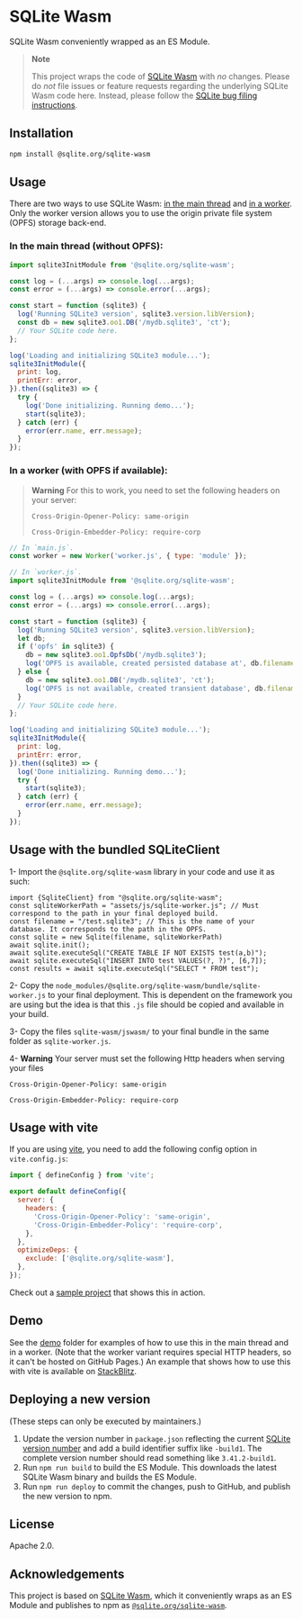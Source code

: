 # SQLite Wasm

SQLite Wasm conveniently wrapped as an ES Module.

> **Note**
>
> This project wraps the code of
> [SQLite Wasm](https://sqlite.org/wasm/doc/trunk/index.md) with _no_ changes.
> Please do _not_ file issues or feature requests regarding the underlying
> SQLite Wasm code here. Instead, please follow the
> [SQLite bug filing instructions](https://www.sqlite.org/src/wiki?name=Bug+Reports).

## Installation

```bash
npm install @sqlite.org/sqlite-wasm
```

## Usage

There are two ways to use SQLite Wasm:
[in the main thread](#in-the-main-thread-without-opfs) and
[in a worker](#in-a-worker-with-opfs-if-available). Only the worker version
allows you to use the origin private file system (OPFS) storage back-end.

### In the main thread (without OPFS):

```js
import sqlite3InitModule from '@sqlite.org/sqlite-wasm';

const log = (...args) => console.log(...args);
const error = (...args) => console.error(...args);

const start = function (sqlite3) {
  log('Running SQLite3 version', sqlite3.version.libVersion);
  const db = new sqlite3.oo1.DB('/mydb.sqlite3', 'ct');
  // Your SQLite code here.
};

log('Loading and initializing SQLite3 module...');
sqlite3InitModule({
  print: log,
  printErr: error,
}).then((sqlite3) => {
  try {
    log('Done initializing. Running demo...');
    start(sqlite3);
  } catch (err) {
    error(err.name, err.message);
  }
});
```

### In a worker (with OPFS if available):

> **Warning** For this to work, you need to set the following headers on your
> server:
>
> `Cross-Origin-Opener-Policy: same-origin`
>
> `Cross-Origin-Embedder-Policy: require-corp`

```js
// In `main.js`.
const worker = new Worker('worker.js', { type: 'module' });
```

```js
// In `worker.js`.
import sqlite3InitModule from '@sqlite.org/sqlite-wasm';

const log = (...args) => console.log(...args);
const error = (...args) => console.error(...args);

const start = function (sqlite3) {
  log('Running SQLite3 version', sqlite3.version.libVersion);
  let db;
  if ('opfs' in sqlite3) {
    db = new sqlite3.oo1.OpfsDb('/mydb.sqlite3');
    log('OPFS is available, created persisted database at', db.filename);
  } else {
    db = new sqlite3.oo1.DB('/mydb.sqlite3', 'ct');
    log('OPFS is not available, created transient database', db.filename);
  }
  // Your SQLite code here.
};

log('Loading and initializing SQLite3 module...');
sqlite3InitModule({
  print: log,
  printErr: error,
}).then((sqlite3) => {
  log('Done initializing. Running demo...');
  try {
    start(sqlite3);
  } catch (err) {
    error(err.name, err.message);
  }
});
```

## Usage with the bundled SQLiteClient

1- Import the `@sqlite.org/sqlite-wasm` library in your code and use it as such:

 ```
 import {SqliteClient} from "@sqlite.org/sqlite-wasm";
 const sqliteWorkerPath = "assets/js/sqlite-worker.js"; // Must correspond to the path in your final deployed build.
 const filename = "/test.sqlite3"; // This is the name of your database. It corresponds to the path in the OPFS.
 const sqlite = new Sqlite(filename, sqliteWorkerPath)
 await sqlite.init();
 await sqlite.executeSql("CREATE TABLE IF NOT EXISTS test(a,b)");
 await sqlite.executeSql("INSERT INTO test VALUES(?, ?)", [6,7]);
 const results = await sqlite.executeSql("SELECT * FROM test");
 ```

2- Copy the `node_modules/@sqlite.org/sqlite-wasm/bundle/sqlite-worker.js` to your final deployment.
This is dependent on the framework you are using but the idea is that this `.js` file should be copied and available in
your build.

3- Copy the files `sqlite-wasm/jswasm/` to your final bundle in the same folder as `sqlite-worker.js`.

4- **Warning** Your server must set the following Http headers when serving your files

`Cross-Origin-Opener-Policy: same-origin`

`Cross-Origin-Embedder-Policy: require-corp`

## Usage with vite

If you are using [vite](https://vitejs.dev/), you need to add the following
config option in `vite.config.js`:

```js
import { defineConfig } from 'vite';

export default defineConfig({
  server: {
    headers: {
      'Cross-Origin-Opener-Policy': 'same-origin',
      'Cross-Origin-Embedder-Policy': 'require-corp',
    },
  },
  optimizeDeps: {
    exclude: ['@sqlite.org/sqlite-wasm'],
  },
});
```

Check out a
[sample project](https://stackblitz.com/edit/vitejs-vite-3rk63d?file=main.js)
that shows this in action.

## Demo

See the [demo](https://github.com/tomayac/sqlite-wasm/tree/main/demo) folder for
examples of how to use this in the main thread and in a worker. (Note that the
worker variant requires special HTTP headers, so it can't be hosted on GitHub
Pages.) An example that shows how to use this with vite is available on
[StackBlitz](https://stackblitz.com/edit/vitejs-vite-3rk63d?file=main.js).

## Deploying a new version

(These steps can only be executed by maintainers.)

1. Update the version number in `package.json` reflecting the current
   [SQLite version number](https://sqlite.org/download.html) and add a build
   identifier suffix like `-build1`. The complete version number should read
   something like `3.41.2-build1`.
1. Run `npm run build` to build the ES Module. This downloads the latest SQLite
   Wasm binary and builds the ES Module.
1. Run `npm run deploy` to commit the changes, push to GitHub, and publish the
   new version to npm.

## License

Apache 2.0.

## Acknowledgements

This project is based on [SQLite Wasm](https://sqlite.org/wasm), which it
conveniently wraps as an ES Module and publishes to npm as
[`@sqlite.org/sqlite-wasm`](https://www.npmjs.com/package/@sqlite.org/sqlite-wasm).
